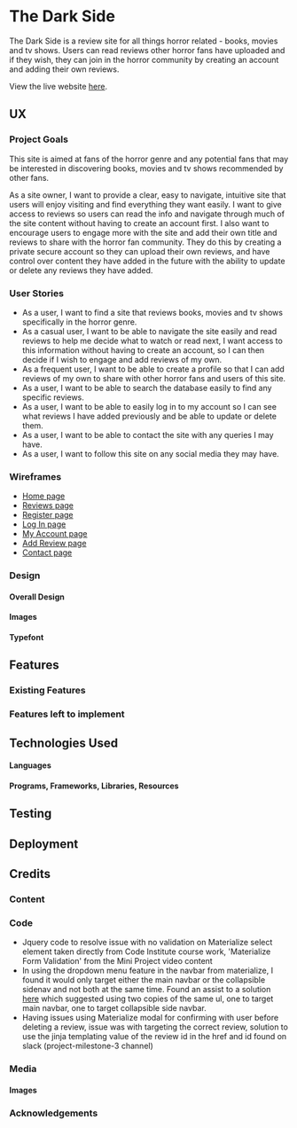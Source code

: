 # The Dark Side

The Dark Side is a review site for all things horror related - books, movies and tv shows. Users can read reviews other horror fans have uploaded and if they wish, they can join in the horror community by creating an account and adding their own reviews. 

View the live website [here](https://the-dark-side.herokuapp.com/).

## UX

### Project Goals

This site is aimed at fans of the horror genre and any potential fans that may be interested in discovering books, movies and tv shows recommended by other fans. 

As a site owner, I want to provide a clear, easy to navigate, intuitive site that users will enjoy visiting and find everything they want easily. I want to give access to reviews so users can read the info and navigate through much of the site content without having to create an account first. I also want to encourage users to engage more with the site and add their own title and reviews to share with the horror fan community. They do this by creating a private secure account so they can upload their own reviews, and have control over content they have added in the future with the ability to update or delete any reviews they have added. 


### User Stories

* As a user, I want to find a site that reviews books, movies and tv shows specifically in the horror genre. 
* As a casual user, I want to be able to navigate the site easily and read reviews to help me decide what to watch or read next, I want access to this information without having to create an account, so I can then decide if I wish to engage and add reviews of my own.
* As a frequent user, I want to be able to create a profile so that I can add reviews of my own to share with other horror fans and users of this site.
* As a user, I want to be able to search the database easily to find any specific reviews. 
* As a user, I want to be able to easily log in to my account so I can see what reviews I have added previously and be able to update or delete them.
* As a user, I want to be able to contact the site with any queries I may have.
* As a user, I want to follow this site on any social media they may have.


### Wireframes

* [Home page](wireframes/home-page.pdf)
* [Reviews page](wireframes/reviews-page.pdf)
* [Register page](wireframes/register-page.pdf)
* [Log In page](wireframes/log-in-page.pdf)
* [My Account page](wireframes/my-account-page.pdf)
* [Add Review page](wireframes/add-review-page.pdf)
* [Contact page](wireframes/contact-page.pdf)
### Design
#### Overall Design
#### Images
#### Typefont

## Features
### Existing Features
### Features left to implement

## Technologies Used
#### Languages
#### Programs, Frameworks, Libraries, Resources

## Testing
## Deployment
## Credits
### Content
### Code

* Jquery code to resolve issue with no validation on Materialize select element taken directly from Code Institute course work, 'Materialize Form Validation' from the Mini Project video content
* In using the dropdown menu feature in the navbar from materialize, I found it would only target either the main navbar or the collapsible sidenav and not both at the same time. Found an assist to a solution [here](https://pretagteam.com/question/materialize-navbar-dropdownsidebar-dropdown-wont-work-together) which suggested using two copies of the same ul, one to target main navbar, one to target collapsible side navbar. 
* Having issues using Materialize modal for confirming with user before deleting a review, issue was with targeting the correct review, solution to use the jinja templating value of the review id in the href and id found on slack (project-milestone-3 channel)

### Media
#### Images
### Acknowledgements